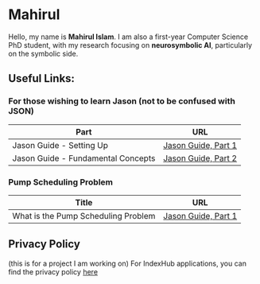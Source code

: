 # Mahirul

Hello, my name is **Mahirul Islam**. I am also a first-year Computer Science PhD student, with my research focusing on **neurosymbolic AI**, particularly on the symbolic side.

## Useful Links:

### For those wishing to learn Jason (not to be confused with JSON)

| Part | URL |
| ----------- | ---- |
| Jason Guide - Setting Up | [Jason Guide, Part 1](https://mahir-islam.github.io/jason_guide_1) |
| Jason Guide - Fundamental Concepts | [Jason Guide, Part 2](https://mahir-islam.github.io/jason_guide_2) |

### Pump Scheduling Problem

| Title | URL |
| ----------- | ---- |
| What is the Pump Scheduling Problem | [Jason Guide, Part 1](https://mahir-islam.github.io/psp) |


## Privacy Policy
(this is for a project I am working on)
For IndexHub applications, you can find the privacy policy [here](https://mahir-islam.github.io/privacy-policy)
